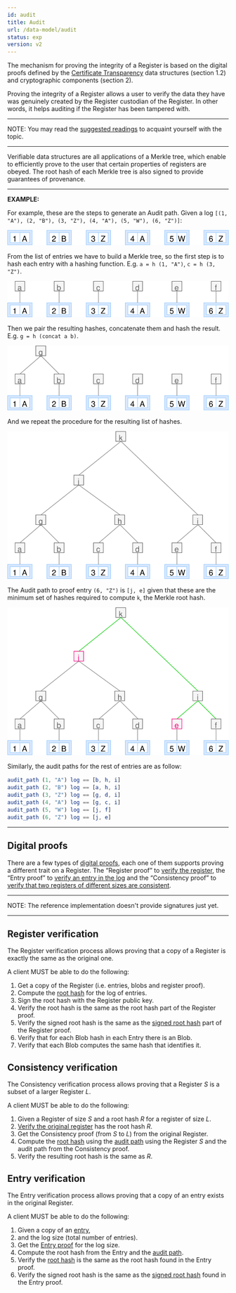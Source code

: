 ```yaml
---
id: audit
title: Audit
url: /data-model/audit
status: exp
version: v2
---
```


The mechanism for proving the integrity of a Register is based on the digital
proofs defined by the [Certificate Transparency](@rfc6962) data structures
(section 1.2) and cryptographic components (section 2).

Proving the integrity of a Register allows a user to verify the data they have
was genuinely created by the Register custodian of the Register. In other
words, it helps auditing if the Register has been tampered with.

***
NOTE: You may read the [suggested readings](/introduction#suggested-readings)
to acquaint yourself with the topic.
***

Verifiable data structures are all applications of a Merkle tree, which enable
to efficiently prove to the user that certain properties of registers are
obeyed. The root hash of each Merkle tree is also signed to provide guarantees
of provenance.

***
**EXAMPLE:**

For example, these are the steps to generate an Audit path.
Given a log `[(1, "A"), (2, "B"), (3, "Z"), (4, "A"), (5, "W"), (6, "Z")]`:

![](entry-proof-1.svg)

From the list of entries we have to build a Merkle tree, so the first step is
to hash each entry with a hashing function. E.g. `a = h (1, "A")`, `c = h (3, "Z")`.

![](entry-proof-2.svg)

Then we pair the resulting hashes, concatenate them and hash the result. E.g.
`g = h (concat a b)`.

![](entry-proof-3.svg)

And we repeat the procedure for the resulting list of hashes.

![](entry-proof-4.svg)

The Audit path to proof entry `(6, "Z")` is `[j, e]` given that these are the
minimum set of hashes required to compute `k`, the Merkle root hash.

![](entry-proof-5.svg)

Similarly, the audit paths for the rest of entries are as follow:

```elm
audit_path (1, "A") log == [b, h, i]
audit_path (2, "B") log == [a, h, i]
audit_path (3, "Z") log == [g, d, i]
audit_path (4, "A") log == [g, c, i]
audit_path (5, "W") log == [j, f]
audit_path (6, "Z") log == [j, e]
```

***


## Digital proofs

There are a few types of [digital proofs](/glossary/digital-proof), each one
of them supports proving a different trait on a Register. The “Register proof”
to [verify the register](#register-verification), the “Entry proof” to [verify
an entry in the log](#entry-verification) and the “Consistency proof” to [verify
that two registers of different sizes are consistent](#consistency-verification).


***
NOTE: The reference implementation doesn't provide signatures just yet.
***

## Register verification

The Register verification process allows proving that a copy of a Register is
exactly the same as the original one.

A client MUST be able to do the following:

1. Get a copy of the Register (i.e. entries, blobs and register proof).
2. Compute the [root hash](/glossary/digital-proof#root-hash) for the log of entries.
3. Sign the root hash with the Register public key.
4. Verify the root hash is the same as the root hash part of the Register
   proof.
5. Verify the signed root hash is the same as the [signed root
   hash](#signed-tree-head) part of the Register proof.
6. Verify that for each Blob hash in each Entry there is an Blob.
7. Verify that each Blob computes the same hash that identifies it.


## Consistency verification

The Consistency verification process allows proving that a Register _S_ is a
subset of a larger Register _L_.

A client MUST be able to do the following:

1. Given a Register of size _S_ and a root hash _R_ for a register of size _L_.
2. [Verify the original register](#register-verification) has the root hash _R_.
3. Get the Consistency proof (from _S_ to _L_) from the original Register.
4. Compute the [root hash](/glossary/digital-proof#root-hash) using the [audit path](/glossary/digital-proof#audit-path)
   using the Register _S_ and the audit path from the Consistency proof.
5. Verify the resulting root hash is the same as _R_.


## Entry verification

The Entry verification process allows proving that a copy of an entry exists in
the original Register.

A client MUST be able to do the following:

1. Given a copy of an [entry](/glossary/entry),
2. and the log size (total number of entries).
3. Get the [Entry proof](/glossary/digital-proof#entry-proof) for the log size.
4. Compute the root hash from the Entry and the [audit path](/glossary/digital-proof#audit-path).
5. Verify the [root hash](/glossary/digital-proof#root-hash) is the same as the root hash found in the Entry proof.
6. Verify the signed root hash is the same as the [signed root
   hash](/glossary/digital-proof#signed-tree-head) found in the Entry proof.
